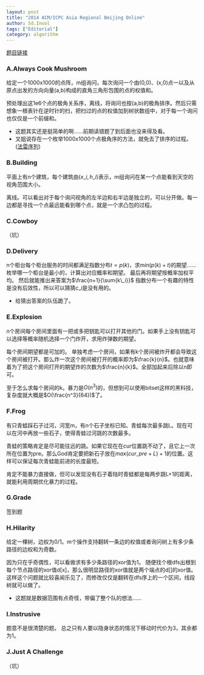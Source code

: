 ```yaml
---
layout: post
title: "2014 ACM/ICPC Asia Regional Beijing Online"
author: Sd.Invol
tags: ["Editorial"]
category: algorithm
---
```


[题目链接](http://acm.hdu.edu.cn/search.php?field=problem&key=2014%20ACM/ICPC%20Asia%20Regional%20Beijing%20Online&source=1&searchmode=source)

### A.Always Cook Mushroom
给定一个1000x1000的点阵，m组询问，每次询问一个由(0,0)、(x,0)点一以及从原点出发的方向向量(a,b)构成的直角三角形包围的点的权值和。

预处理出这1e6个点的极角关系序，离线，将询问也按(a,b)的极角排序。然后只需想象一根表针在逆时针的扫，把扫过的点的权值加到树状数组中，对于每一个询问也仅仅是一个前缀和。

+ 这题其实还是挺简单的啊……前期读错题了到后面也没来得及看。
+ 叉姐说存在一个枚举1000x1000个点极角序的方法，就免去了排序的过程。([法雷序列](http://zh.wikipedia.org/wiki/%E6%B3%95%E9%87%8C%E6%95%B8%E5%88%97))


### B.Building
平面上有n个建筑，每个建筑由$(x\_i,h\_i)$表示，m组询问在某一个点能看到天空的视角范围大小。

离线。可以看出对于每个询问视角的左半边和右半边是独立的，可以分开做。每一边都是寻找一个点最远能看到哪个点，就是一个求凸包的过程。

### C.Cowboy

（坑）

### D.Delivery
n个柜台每个柜台服务的时间都满足指数分布$t=p(k)$，求$min(p(k)+t)$的期望……
枚举哪一个柜台是最小的，计算出对应概率和期望。
最后再将期望按概率加权平均。
然后就能推出来答案为$\frac{n+1}{\sum{k\_i}}$
指数分布一个有趣的特性是没有后效性，所以可以猜猜$c\_i$是没有用的。

+ 给猜出答案的队伍跪了。


### E.Explosion
n个房间每个房间里面有一把或多把钥匙可以打开其他的门。如果手上没有钥匙可以选择等概率随机选择一个门炸开，求用炸弹数的期望。

每个房间期望都是可加的。
单独考虑一个房间，如果有k个房间被炸开都会导致这个房间被打开。那么炸一次这个房间被打开的概率即为$\frac{k}{n}$。也就意味着为了把这个房间打开的期望炸的次数为$\frac{n}{k}$。全部加起来后除以n即可。

至于怎么求每个房间的k。暴力是$O(n^3)$的，但想到可以使用bitset这样的黑科技，复杂度就大概是$O(\frac{n^3}{64})$了。

### F.Frog
有只青蛙踩石子过河，河宽m，有n个石子坐标已知。青蛙每次最多跳L。现在可以在河中再放一些石子，使得青蛙过河跳的次数最多。

青蛙的策略肯定是尽可能往远的跳。如果它现在在cur位置跳不动了，且它上一次所在位置为pre。那么God肯定要把新石子放在$max(cur,pre+L)+1$的位置。这样可以保证每次青蛙能前进的长度最短。

肯定不能暴力直接做，但可以发现没有石子着陆时青蛙都是每两步跳L+1的距离，就能利用周期优化暴力的过程。

### G.Grade
签到题

### H.Hilarity
给定一棵树，边权为0/1。m个操作支持翻转一条边的权值或者询问树上有多少条路径的边权和为奇数。

因为只在乎奇偶性，可以看做求有多少条路径的xor值为1。
随便找个根dfs出根到每个节点路径的xor值d[x]，那么很明显路径的xor值就是两个端点的d[]的xor值。
这样这个问题就比较喜闻乐见了，而修改仅仅是翻转在dfs序上的一个区间，线段树就可以做了。

+ 这题就是数据范围有点奇怪，带偏了整个队的想法……

### I.Instrusive
题意不是很清楚的题。
总之只有人要以隐身状态的情况下移动时代价为3，其余都为1。

### J.Just A Challenge

（坑）

